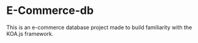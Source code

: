 # E-Commerce-db
This is an e-commerce database project made to build familiarity with the KOA.js framework.
